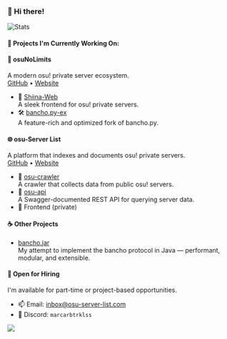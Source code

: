 ### 👋 Hi there!
![Stats](https://github-profile-trophy.vercel.app/?username=marcandreher&theme=onestar)
#### 🔭 Projects I'm Currently Working On:

#### 🎵 osuNoLimits  
A modern osu! private server ecosystem.  
[GitHub](https://github.com/osu-NoLimits) • [Website](https://osunolimits.dev/)

- 🚀 [Shiina-Web](https://github.com/osu-NoLimits/Shiina-Web)  
  A sleek frontend for osu! private servers.
- 🛠️ [bancho.py-ex](https://github.com/osu-NoLimits/bancho.py-ex)  
  A feature-rich and optimized fork of bancho.py.

#### 🌐 osu-Server List  
A platform that indexes and documents osu! private servers.  
[GitHub](https://github.com/osu-server-list-com) • [Website](https://osu-server-list.com/)

- 🔎 [osu-crawler](https://github.com/osu-server-list-com/osu-crawler)  
  A crawler that collects data from public osu! servers.
- 🔌 [osu-api](https://github.com/osu-server-list-com/osu-api)  
  A Swagger-documented REST API for querying server data.
- 🎨 Frontend (private)

#### ☕ Other Projects

- [bancho.jar](https://github.com/marcandreher/bancho.jar)  
  My attempt to implement the bancho protocol in Java — performant, modular, and extensible.

#### 💼 Open for Hiring

I'm available for part-time or project-based opportunities.

- 📫 Email: [inbox@osu-server-list.com](mailto:inbox@osu-server-list.com)  
- 💬 Discord: `marcarbtrklss`

![](https://komarev.com/ghpvc/?username=marcandreher)
